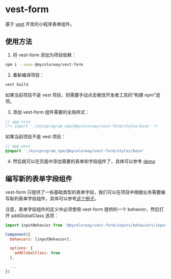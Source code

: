 # vest-form

基于 [vest](https://github.com/mycolorway/vest) 开发的小程序表单组件。

## 使用方法

1. 将 vest-form 添加为项目依赖：

```bash
npm i --save @mycolorway/vest-form
```

2. 重新编译项目：

```bash
vest build
```

如果当前项目不是 vest 项目，则需要手动点击微信开发者工具的“构建 npm”选项。

3. 添加 vest-form 组件需要的全局样式：

```scss
// app.scss
/*= import './miniprogram_npm/@mycolorway/vest-form/styles/base' */
```

如果当前项目不是 vest 项目：

```scss
// app.wxss
@import './miniprogram_npm/@mycolorway/vest-form/styles/base'
```

4. 然后就可以在页面中添加需要的表单和字段组件了，具体可以参考 [demo](https://github.com/mycolorway/vest-form/tree/master/demo/src/pages/index)

## 编写新的表单字段组件

vest-form 只提供了一些基础类型的表单字段，我们可以在项目中根据业务需要编写新的表单字段组件，具体可以参考[这个例子](https://github.com/mycolorway/vest-form/blob/master/demo/src/components/another-string-input/another-string-input.js)。

注意，表单字段组件的定义中必须使用 vest-form 提供的一个 behavior，然后打开 addGlobalClass 选项：

```js
import inputBehavior from '@mycolorway/vest-form/inputs/behaviors/input'

Component({
  behaviors: [inputBehavior],

  options: {
    addGlobalClass: true
  },

  ...
})
```